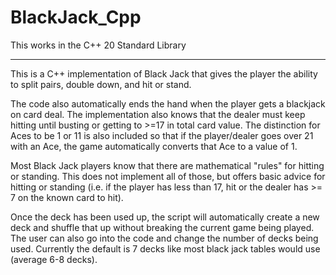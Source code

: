 # BlackJack_Cpp

This works in the C++ 20 Standard Library

***

This is a C++ implementation of Black Jack that gives the player the ability to split pairs, double down, and hit or stand.

The code also automatically ends the hand when the player gets a blackjack on card deal. The implementation also knows that the dealer must keep hitting until busting or getting to >=17 in total card value. The distinction for Aces to be 1 or 11 is also included so that if the player/dealer goes over 21 with an Ace, the game automatically converts that Ace to a value of 1.

Most Black Jack players know that there are mathematical "rules" for hitting or standing. This does not implement all of those, but offers basic advice for hitting or standing (i.e. if the player has less than 17, hit or the dealer has >= 7 on the known card to hit).

Once the deck has been used up, the script will automatically create a new deck and shuffle that up without breaking the current game being played. The user can also go into the code and change the number of decks being used. Currently the default is 7 decks like most black jack tables would use (average 6-8 decks).
